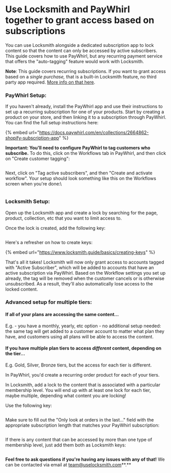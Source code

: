 # Use Locksmith and PayWhirl together to grant access based on subscriptions

You can use Locksmith alongside a dedicated subscription app to lock content so that the content can only be accessed by active subscribers. This guide covers how to use PayWhirl, but any recurring payment service that offers the "auto-tagging" feature would work with Locksmith.

**Note**: This guide covers recurring subscriptions. If you want to grant access based on a _single purchase,_ that is a built-in Locksmith feature, no third party app required. [More info on that here](https://www.locksmith.guide/tutorials/selling-digital-content-on-shopify).

### PayWhirl Setup: <a href="#recharge-setup" id="recharge-setup"></a>

If you haven't already, install the PayWhirl app and use their instructions to set up a recurring subscription for one of your products. Start by creating a product on your store, and then linking it to a subscription through PayWhirl. You can find the full setup instructions here:

{% embed url="https://docs.paywhirl.com/en/collections/2664862-shopify-subscription-app" %}

**Important: You'll need to configure PayWhirl to tag customers who subscribe.** To do this, click on the Workflows tab in PayWhirl, and then click on "Create customer tagging":

<figure><img src="../../.gitbook/assets/Screenshot 2024-06-19 at 7.45.13 PM.png" alt=""><figcaption></figcaption></figure>

Next, click on "Tag active subscribers", and then "Create and activate workflow". Your setup should look something like this on the Workflows screen when you're done:\


<figure><img src="../../.gitbook/assets/Screenshot 2024-06-19 at 7.45.49 PM.png" alt=""><figcaption></figcaption></figure>

### Locksmith Setup: <a href="#locksmith-setup" id="locksmith-setup"></a>

Open up the Locksmith app and create a lock by searching for the page, product, collection, etc that you want to limit access to.&#x20;

Once the lock is created, add the following key:

<figure><img src="https://www.locksmith.guide/~gitbook/image?url=https%3A%2F%2F277214568-files.gitbook.io%2F%7E%2Ffiles%2Fv0%2Fb%2Fgitbook-x-prod.appspot.com%2Fo%2Fspaces%252F-MUeGWHuijBPr8Og1Gta%252Fuploads%252FgNsxsDnSeGgDiaN2ErKn%252FScreen%2520Shot%25202022-11-08%2520at%25209.57.16%2520PM.png%3Falt%3Dmedia%26token%3D58f6f9f9-951f-4400-b234-dd423914721a&#x26;width=768&#x26;dpr=4&#x26;quality=100&#x26;sign=5b72439eb35df1eb339cc57b62b92f0387bb389d283889602e9f12f6a1121487" alt=""><figcaption></figcaption></figure>

Here's a refresher on how to create keys:&#x20;

{% embed url="https://www.locksmith.guide/basics/creating-keys" %}

That's all it takes! Locksmith will now only grant access to accounts tagged with "Active Subscriber", which will be added to accounts that have an active subscription via PayWhirl. Based on the Workflow settings you set up already, the tag will be removed when the customer cancels or is otherwise unsubscribed. As a result, they'll also automatically lose access to the locked content.&#x20;

### Advanced setup for multiple tiers: <a href="#advanced-setup-for-multiple-tiers" id="advanced-setup-for-multiple-tiers"></a>

#### If all of your plans are accessing the same content... <a href="#if-all-of-your-plans-are-accessing-the-same-content" id="if-all-of-your-plans-are-accessing-the-same-content"></a>

E.g. - you have a monthly, yearly, etc option - no additional setup needed: the same tag will get added to a customer account to matter what plan they have, and customers using all plans will be able to access the content.

#### If you have multiple plan tiers to access _different_ content, depending on the tier... <a href="#if-you-have-multiple-plan-tiers-to-access-different-content-depending-on-the-tier" id="if-you-have-multiple-plan-tiers-to-access-different-content-depending-on-the-tier"></a>

E.g. Gold, Silver, Bronze tiers, but the access for each tier is different.

In PayWhirl, you'd create a recurring order product for each of your tiers.

In Locksmith, add a lock to the content that is associated with a particular membership level. You will end up with at least one lock for each tier, maybe multiple, depending what content you are locking!

Use the following key:

<figure><img src="https://www.locksmith.guide/~gitbook/image?url=https%3A%2F%2F277214568-files.gitbook.io%2F%7E%2Ffiles%2Fv0%2Fb%2Fgitbook-x-prod.appspot.com%2Fo%2Fspaces%252F-MUeGWHuijBPr8Og1Gta%252Fuploads%252F2nBCdyKIBd0v511jYowZ%252FScreen%2520Shot%25202022-11-08%2520at%25209.58.37%2520PM.png%3Falt%3Dmedia%26token%3Df47a2b7f-0124-4cd0-bce6-262d51519f2e&#x26;width=768&#x26;dpr=4&#x26;quality=100&#x26;sign=7dd6a9fc3da1a133fa7e53bc5bf5643dd30d1090fce639b2853762b9ad108b70" alt=""><figcaption></figcaption></figure>

Make sure to fill out the "Only look at orders in the last..." field with the appropriate subscription length that matches your PayWhirl subscription:

<figure><img src="https://www.locksmith.guide/~gitbook/image?url=https%3A%2F%2F277214568-files.gitbook.io%2F%7E%2Ffiles%2Fv0%2Fb%2Fgitbook-x-prod.appspot.com%2Fo%2Fspaces%252F-MUeGWHuijBPr8Og1Gta%252Fuploads%252FSReSPYv5Fs87cqVJMH3B%252FScreen%2520Shot%25202022-11-08%2520at%252010.00.23%2520PM.png%3Falt%3Dmedia%26token%3De53349f0-8b99-4481-8344-da5e328b9b83&#x26;width=768&#x26;dpr=4&#x26;quality=100&#x26;sign=4842b7ea9c175f59c120ddb6c2cf3c36f5202e766cdb2fcbfb8e5fbcf065b5a8" alt=""><figcaption></figcaption></figure>

If there is any content that can be accessed by more than one type of membership level, just add them both as Locksmith keys:

<figure><img src="https://www.locksmith.guide/~gitbook/image?url=https%3A%2F%2F277214568-files.gitbook.io%2F%7E%2Ffiles%2Fv0%2Fb%2Fgitbook-x-prod.appspot.com%2Fo%2Fspaces%252F-MUeGWHuijBPr8Og1Gta%252Fuploads%252FZaTaMuQ0PswHZSM4XOfq%252FScreen%2520Shot%25202022-11-08%2520at%252010.01.36%2520PM.png%3Falt%3Dmedia%26token%3Db1a3f6a0-7893-4f29-a151-9520988bbea8&#x26;width=768&#x26;dpr=4&#x26;quality=100&#x26;sign=c2d58dd760ff95e7bdd9005ec96b962f761394b4a3828180e01c064b7ac53b4b" alt=""><figcaption></figcaption></figure>

**Feel free to ask questions if you're having any issues with any of that!** We can be contacted via email at team@uselocksmith.com**.**
